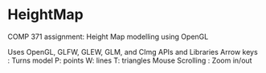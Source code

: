 # HeightMap
COMP 371 assignment: Height Map modelling using OpenGL

Uses OpenGL, GLFW, GLEW, GLM, and CImg APIs and Libraries
Arrow keys : Turns model
P: points
W: lines
T: triangles
Mouse Scrolling : Zoom in/out
